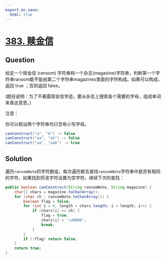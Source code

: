 ```yaml
---
export_on_save:
  html: true
---
```


# [383. 赎金信](https://leetcode-cn.com/problems/ransom-note/)

## Question

给定一个赎金信 (ransom) 字符串和一个杂志(magazine)字符串，判断第一个字符串ransom能不能由第二个字符串magazines里面的字符构成。如果可以构成，返回 true ；否则返回 false。

(题目说明：为了不暴露赎金信字迹，要从杂志上搜索各个需要的字母，组成单词来表达意思。)

注意：

你可以假设两个字符串均只含有小写字母。

```java
canConstruct("a", "b") -> false
canConstruct("aa", "ab") -> false
canConstruct("aa", "aab") -> true
```

## Solution

遍历`ransomNote`的字符数组，每次遍历都去查找`ransomNote`字符串中是否有相同的字符，如果找到将该字符设置为空字符，继续下次的查找：

```java
public boolean canConstruct(String ransomNote, String magazine) {
    char[] chars = magazine.toCharArray();
    for (char ch : ransomNote.toCharArray()) {
        boolean flag = false;
        for (int i = 0, length = chars.length; i < length; i++) {
            if (chars[i] == ch) {
                flag = true;
                chars[i] = '\u0000';
                break;
            }
        }
        if (!flag) return false;
    }
    return true;
}
```
